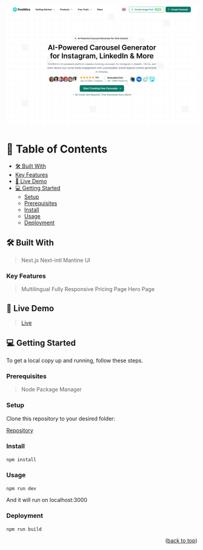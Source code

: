 <a name="readme-top"></a>

<img src="./ss1.png"  />

# 📗 Table of Contents

- [🛠 Built With](#built-with)
- [Key Features](#key-features)
- [🚀 Live Demo](#live-demo)
- [💻 Getting Started](#getting-started)
  - [Setup](#setup)
  - [Prerequisites](#prerequisites)
  - [Install](#install)
  - [Usage](#usage)
  - [Deployment](#triangular_flag_on_post-deployment)

## 🛠 Built With <a name="built-with"></a>

> Next.js
> Next-intl
> Mantine UI

### Key Features <a name="key-features"></a>

> Multilingual
> Fully Responsive
> Pricing Page
> Hero Page

## 🚀 Live Demo <a name="live-demo"></a>

> <a href="https://carmed.onrender.com/">Live</a>

## 💻 Getting Started <a name="getting-started"></a>

To get a local copy up and running, follow these steps.

### Prerequisites

> Node Package Manager

### Setup

Clone this repository to your desired folder:

[Repository](https://github.com/shayan1234554321/postnitro)

### Install

``npm install``

### Usage

``npm run dev``

And it will run on localhost:3000

### Deployment

```mermaide
npm run build
```

<p align="right">(<a href="#readme-top">back to top</a>)</p>

